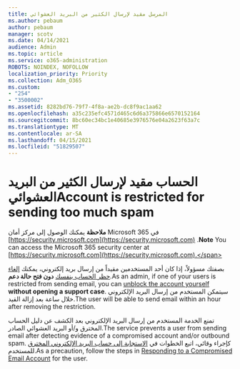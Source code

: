 ```yaml
---
title: المرسل مقيد لإرسال الكثير من البريد العشوائي
ms.author: pebaum
author: pebaum
manager: scotv
ms.date: 04/14/2021
audience: Admin
ms.topic: article
ms.service: o365-administration
ROBOTS: NOINDEX, NOFOLLOW
localization_priority: Priority
ms.collection: Adm_O365
ms.custom:
- "254"
- "3500002"
ms.assetid: 8282bd76-79f7-4f8a-ae2b-dc8f9ac1aa62
ms.openlocfilehash: a35c235efc4571d465c6d6a375866e6570152164
ms.sourcegitcommit: 8bc60ec34bc1e40685e3976576e04a2623f63a7c
ms.translationtype: MT
ms.contentlocale: ar-SA
ms.lasthandoff: 04/15/2021
ms.locfileid: "51829507"
---
```

# <a name="account-is-restricted-for-sending-too-much-spam"></a><span data-ttu-id="ff148-102">الحساب مقيد لإرسال الكثير من البريد العشوائي</span><span class="sxs-lookup"><span data-stu-id="ff148-102">Account is restricted for sending too much spam</span></span>

<span data-ttu-id="ff148-103">**ملاحظة** يمكنك الوصول إلى مركز أمان Microsoft 365 في [https://security.microsoft.com](https://security.microsoft.com) .</span><span class="sxs-lookup"><span data-stu-id="ff148-103">**Note** You can access the Microsoft 365 security center at [https://security.microsoft.com](https://security.microsoft.com).</span></span>

<span data-ttu-id="ff148-104">بصفتك مسؤولاً، إذا كان أحد المستخدمين مقيداً من إرسال بريد إلكتروني، يمكنك [إلغاء حظر الحساب بنفسك](https://security.microsoft.com/?hash=/restrictedusers) **دون فتح حالة دعم**.</span><span class="sxs-lookup"><span data-stu-id="ff148-104">As an admin, if one of your users is restricted from sending email, you can [unblock the account yourself](https://security.microsoft.com/?hash=/restrictedusers) **without opening a support case**.</span></span> <span data-ttu-id="ff148-105">سيتمكن المستخدم من إرسال البريد الإلكتروني خلال ساعة بعد إزالة القيد.</span><span class="sxs-lookup"><span data-stu-id="ff148-105">The user will be able to send email within an hour after removing the restriction.</span></span>

<span data-ttu-id="ff148-106">تمنع الخدمة المستخدم من إرسال البريد الإلكتروني بعد الكشف عن دليل الحساب المخترق و/أو البريد العشوائي الصادر.</span><span class="sxs-lookup"><span data-stu-id="ff148-106">The service prevents a user from sending email after detecting evidence of a compromised account and/or outbound spam.</span></span> <span data-ttu-id="ff148-107">كإجراء وقائي، اتبع الخطوات في [الاستجابة إلى حساب البريد الإلكتروني المخترق](https://docs.microsoft.com/microsoft-365/security/office-365-security/responding-to-a-compromised-email-account) للمستخدم.</span><span class="sxs-lookup"><span data-stu-id="ff148-107">As a precaution, follow the steps in [Responding to a Compromised Email Account](https://docs.microsoft.com/microsoft-365/security/office-365-security/responding-to-a-compromised-email-account) for the user.</span></span>
